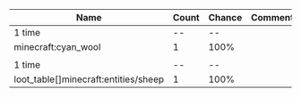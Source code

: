 | Name                                 | Count | Chance | Comment |
| ------------------------------------ | ----- | ------ | ------- |
| 1 time                               |    -- |     -- |         |
| minecraft:cyan_wool                  |     1 |   100% |         |
|                                      |       |        |         |
| 1 time                               |    -- |     -- |         |
| loot_table[]minecraft:entities/sheep |     1 |   100% |         |